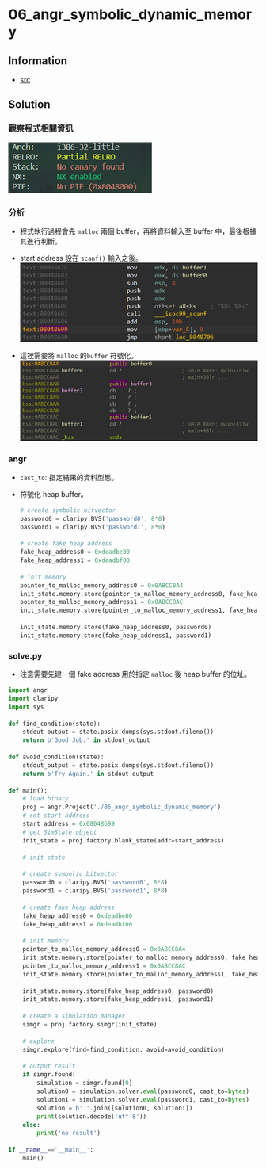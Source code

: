 # 06_angr_symbolic_dynamic_memory

## Information

- [src](https://github.com/jakespringer/angr_ctf)

## Solution

### 觀察程式相關資訊

![](image/0.png)

### 分析

- 程式執行過程會先 `malloc` 兩個 buffer，再將資料輸入至 buffer 中，最後根據其進行判斷。

- start address 設在 `scanf()` 輸入之後。
    ![](image/1.png)

- 這裡需要將 `malloc` 的`buffer` 符號化。
    ![](image/2.png)

### angr

- `cast_to`: 指定結果的資料型態。

- 符號化 heap buffer。
    ```py
    # create symbolic bitvector
    password0 = claripy.BVS('password0', 8*8)
    password1 = claripy.BVS('password1', 8*8)

    # create fake heap address
    fake_heap_address0 = 0xdeadbe00
    fake_heap_address1 = 0xdeadbf00
    
    # init memory 
    pointer_to_malloc_memory_address0 = 0x0ABCC8A4
    init_state.memory.store(pointer_to_malloc_memory_address0, fake_heap_address0, endness=proj.arch.memory_endness)
    pointer_to_malloc_memory_address1 = 0x0ABCC8AC
    init_state.memory.store(pointer_to_malloc_memory_address1, fake_heap_address1, endness=proj.arch.memory_endness)

    init_state.memory.store(fake_heap_address0, password0)
    init_state.memory.store(fake_heap_address1, password1)
    ```

### solve.py
- 注意需要先建一個 fake address 用於指定 `malloc` 後 heap buffer 的位址。
```py
import angr
import claripy
import sys

def find_condition(state):
    stdout_output = state.posix.dumps(sys.stdout.fileno())
    return b'Good Job.' in stdout_output

def avoid_condition(state):
    stdout_output = state.posix.dumps(sys.stdout.fileno())
    return b'Try Again.' in stdout_output

def main():
    # load binary
    proj = angr.Project('./06_angr_symbolic_dynamic_memory')
    # set start address
    start_address = 0x08048699
    # get SimState object
    init_state = proj.factory.blank_state(addr=start_address)

    # init state

    # create symbolic bitvector
    password0 = claripy.BVS('password0', 8*8)
    password1 = claripy.BVS('password1', 8*8)

    # create fake heap address
    fake_heap_address0 = 0xdeadbe00
    fake_heap_address1 = 0xdeadbf00

    # init memory 
    pointer_to_malloc_memory_address0 = 0x0ABCC8A4
    init_state.memory.store(pointer_to_malloc_memory_address0, fake_heap_address0, endness=proj.arch.memory_endness)
    pointer_to_malloc_memory_address1 = 0x0ABCC8AC
    init_state.memory.store(pointer_to_malloc_memory_address1, fake_heap_address1, endness=proj.arch.memory_endness)

    init_state.memory.store(fake_heap_address0, password0)
    init_state.memory.store(fake_heap_address1, password1)

    # create a simulation manager
    simgr = proj.factory.simgr(init_state)

    # explore
    simgr.explore(find=find_condition, avoid=avoid_condition)

    # output result
    if simgr.found:
        simulation = simgr.found[0]
        solution0 = simulation.solver.eval(password0, cast_to=bytes)
        solution1 = simulation.solver.eval(password1, cast_to=bytes)
        solution = b' '.join([solution0, solution1])
        print(solution.decode('utf-8'))
    else:
        print('no result')

if __name__=='__main__':
    main() 
```
